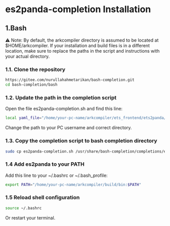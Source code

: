# es2panda-completion Installation

## 1.Bash
⚠️ Note: By default, the arkcompiler directory is assumed to be located at $HOME/arkcompiler.
If your installation and build files is in a different location, make sure to replace the paths in the script and instructions with your actual directory.
### 1.1. Clone the repository

```bash
https://gitee.com/nurullahahmetarikan/bash-completion.git
cd bash-completion/bash
```
### 1.2. Update the path in the completion script
Open the file es2panda-completion.sh and find this line:
```bash
local yaml_file="/home/your-pc-name/arkcompiler/ets_frontend/ets2panda/util/options.yaml"
```
Change the path to your PC username and correct directory.

### 1.3. Copy the completion script to bash completion directory
```bash
sudo cp es2panda-completion.sh /usr/share/bash-completion/completions/es2panda
```

### 1.4 Add es2panda to your PATH
Add this line to your ~/.bashrc or ~/.bash_profile:
```bash
export PATH="/home/your-pc-name/arkcompiler/build/bin:$PATH"
```
### 1.5 Reload shell configuration
```bash
source ~/.bashrc
```
Or restart your terminal.
